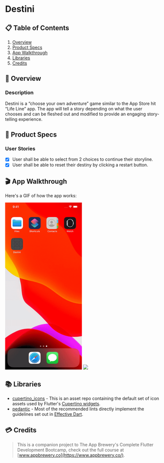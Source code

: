 # Destini

## 📋 Table of Contents
1. [Overview](#-Overview)
2. [Product Specs](#-Product-Specs)
3. [App Walkthrough](#-App-Walkthrough)
4. [Libraries](#-Libraries)
5. [Credits](#-Credits)

## 👀 Overview
### Description

Destini is a “choose your own adventure” game similar to the App Store hit “Life Line” app. The app will tell a story depending on what the user chooses and can be fleshed out and modified to provide an engaging story-telling experience.

## 📕 Product Specs
### User Stories

- [x] User shall be able to select from 2 choices to continue their storyline.
- [x] User shall be able to reset their destiny by clicking a restart button.

## 🎬 App Walkthrough

Here's a GIF of how the app works:

<img src="https://raw.githubusercontent.com/py415/app-resources/master/GIFs/flutter/ios/flutter-ios-destini.gif" width="250" />

<img src="https://raw.githubusercontent.com/py415/app-resources/master/GIFs/flutter/android/flutter-android-destini.gif" width="250" />

## 📚 Libraries

- [cupertino_icons](https://github.com/flutter/cupertino_icons) - This is an asset repo containing the default set of icon assets used by Flutter's [Cupertino widgets](https://github.com/flutter/flutter/tree/master/packages/flutter/lib/src/cupertino).
- [pedantic](https://github.com/dart-lang/pedantic) - Most of the recommended lints directly implement the guidelines set out in [Effective Dart](https://dart.dev/guides/language/effective-dart).

## 💳 Credits

>This is a companion project to The App Brewery's Complete Flutter Development Bootcamp, check out the full course at [www.appbrewery.co](https://www.appbrewery.co/).
